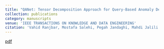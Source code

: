 ```yaml
---
title: "QANet: Tensor Decomposition Approach for Query-Based Anomaly Detection in Heterogeneous Information Networks"
collection: publications
category: manuscripts
venue: 'IEEE TRANSACTIONS ON KNOWLEDGE AND DATA ENGINEERING'
citation: 'Vahid Ranjbar, Mostafa Salehi, Pegah Jandaghi, Mahdi Jalili.'
---
```


[pdf](https://ieeexplore.ieee.org/stamp/stamp.jsp?tp=&arnumber=8488508&tag=1)
